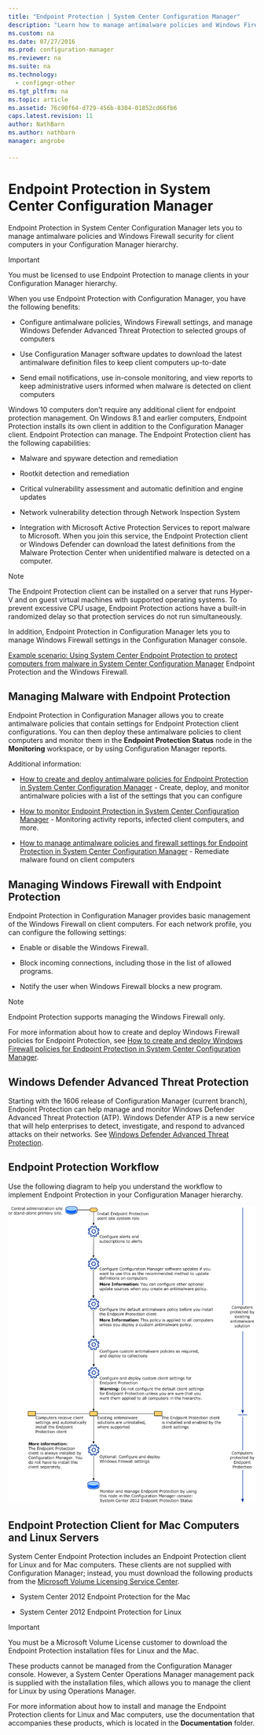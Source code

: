 ```yaml
---
title: "Endpoint Protection | System Center Configuration Manager"
description: "Learn how to manage antimalware policies and Windows Firewall security for client computers in your Configuration Manager hierarchy."
ms.custom: na
ms.date: 07/27/2016
ms.prod: configuration-manager
ms.reviewer: na
ms.suite: na
ms.technology:
  - configmgr-other
ms.tgt_pltfrm: na
ms.topic: article
ms.assetid: 76c90f64-d729-456b-8304-01852cd66fb6
caps.latest.revision: 11
author: NathBarn
ms.author: nathbarn
manager: angrobe

---
```

# Endpoint Protection in System Center Configuration Manager
Endpoint Protection in System Center Configuration Manager lets you to manage antimalware policies and Windows Firewall security for client computers in your Configuration Manager hierarchy.  

> [!IMPORTANT]  
>  You must be licensed to use Endpoint Protection to manage clients in your Configuration Manager hierarchy.  

 When you use Endpoint Protection with Configuration Manager, you have the following benefits:  

-   Configure antimalware policies, Windows Firewall settings, and manage Windows Defender Advanced Threat Protection to selected groups of computers  

-   Use Configuration Manager software updates to download the latest antimalware definition files to keep client computers up-to-date  

-   Send email notifications, use in-console monitoring, and view reports to keep administrative users informed when malware is detected on client computers  

Windows 10 computers don't require any additional client for endpoint protection management. On Windows 8.1 and earlier computers, Endpoint Protection installs its own client in addition to the Configuration Manager client. Endpoint Protection can manage. The Endpoint Protection client has the following capabilities:  

-   Malware and spyware detection and remediation  

-   Rootkit detection and remediation  

-   Critical vulnerability assessment and automatic definition and engine updates  

-   Network vulnerability detection through Network Inspection System  

-   Integration with Microsoft Active Protection Services to report malware to Microsoft. When you join this service, the Endpoint Protection client or Windows Defender can download the latest definitions from the Malware Protection Center when unidentified malware is detected on a computer.  

> [!NOTE]  
>  The Endpoint Protection client can be installed on a server that runs Hyper-V and on guest virtual machines with supported operating systems. To prevent excessive CPU usage, Endpoint Protection actions have a built-in randomized delay so that protection services do not run simultaneously.  

 In addition, Endpoint Protection in Configuration Manager lets you to manage Windows Firewall settings in the Configuration Manager console.  

 [Example scenario: Using System Center Endpoint Protection to protect computers from malware in System Center Configuration Manager](scenarios-endpoint-protection.md) Endpoint Protection and the Windows Firewall.  


## Managing Malware with Endpoint Protection  
 Endpoint Protection in Configuration Manager allows you to create antimalware policies that contain settings for Endpoint Protection client configurations. You can then deploy these antimalware policies to client computers and monitor them in the **Endpoint Protection Status** node in the **Monitoring** workspace, or by using Configuration Manager reports.  

 Additional information:  

-   [How to create and deploy antimalware policies for Endpoint Protection in System Center Configuration Manager](endpoint-antimalware-policies.md) - Create, deploy, and monitor antimalware policies with a list of the settings that you can configure  

-   [How to monitor Endpoint Protection in System Center Configuration Manager](monitor-endpoint-protection.md) - Monitoring activity reports, infected client computers, and more.  

-   [How to manage antimalware policies and firewall settings for Endpoint Protection in System Center Configuration Manager](endpoint-antimalware-firewall.md) - Remediate malware found on client computers  


## Managing Windows Firewall with Endpoint Protection  
 Endpoint Protection in Configuration Manager provides basic management of the Windows Firewall on client computers. For each network profile, you can configure the following settings:  

-   Enable or disable the Windows Firewall.  

-   Block incoming connections, including those in the list of allowed programs.  

-   Notify the user when Windows Firewall blocks a new program.  

> [!NOTE]  
>  Endpoint Protection supports managing the Windows Firewall only.  


 For more information about how to create and deploy Windows Firewall policies for Endpoint Protection, see [How to create and deploy Windows Firewall policies for Endpoint Protection in System Center Configuration Manager](../../protect/deploy-use/create-deploy-windows-firewall-policies-for-endpoint-protection.md).  


## Windows Defender Advanced Threat Protection

Starting with the 1606 release of Configuration Manager (current branch), Endpoint Protection can help manage and monitor Windows Defender Advanced Threat Protection (ATP). Windows Defender ATP is a new service that will help enterprises to detect, investigate, and respond to advanced attacks on their networks. See [Windows Defender Advanced Threat Protection](windows-defender-advanced-threat-protection.md).

## Endpoint Protection Workflow  
 Use the following diagram to help you understand the workflow to implement Endpoint Protection in your Configuration Manager hierarchy.  

 ![Endpoint Protection Workflow](../media/Endpoint-Protection-Workflow.gif)  

## Endpoint Protection Client for Mac Computers and Linux Servers  
 System Center Endpoint Protection includes an Endpoint Protection client for Linux and for Mac computers. These clients are not supplied with Configuration Manager; instead, you must download the following products from the [Microsoft Volume Licensing Service Center](https://www.microsoft.com/licensing/servicecenter/default.aspx).  

-   System Center 2012 Endpoint Protection for the Mac  

-   System Center 2012 Endpoint Protection for Linux  


> [!IMPORTANT]  
>  You must be a Microsoft Volume License customer to download the Endpoint Protection installation files for Linux and the Mac.  

 These products cannot be managed from the Configuration Manager console. However, a System Center Operations Manager management pack is supplied with the installation files, which allows you to manage the client for Linux by using Operations Manager.  

 For more information about how to install and manage the Endpoint Protection clients for Linux and Mac computers, use the documentation that accompanies these products, which is located in the **Documentation** folder.

